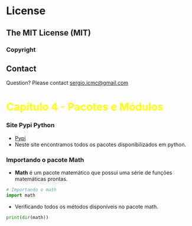 # License

## The MIT License (MIT)

### Copyright  


## Contact

Question? Please contact sergio.icmc@gmail.com


# <font color='yellow'>Capítulo 4 - Pacotes e Módulos</font>

### Site Pypi Python
* [Pypi](https://pypi.org)
* Neste site encontramos todos os pacotes disponibilizados em python.

### Importando o pacote Math

* **Math** é um pacote matemático que possui uma série de funções matemáticas prontas.


```python
# Importando o math
import math
```

* Verificando todos os métodos disponíveis no pacote math.


```python
print(dir(math))
```